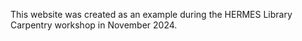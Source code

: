 This website was created as an example during the HERMES Library Carpentry workshop in November 2024.
